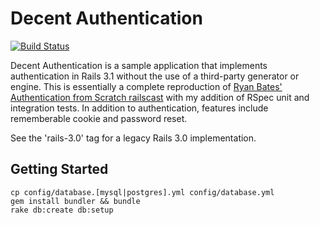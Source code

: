 # Decent Authentication
[![Build Status](https://secure.travis-ci.org/leesmith/decent_authentication.png?branch=master)](http://travis-ci.org/leesmith/decent_authentication)

Decent Authentication is a sample application that implements authentication in Rails 3.1 without the use of a third-party generator or engine.  This is essentially a complete reproduction of [Ryan Bates' Authentication from Scratch railscast](http://railscasts.com/episodes/250-authentication-from-scratch) with my addition of RSpec unit and integration tests. In addition to authentication, features include rememberable cookie and password reset.

See the 'rails-3.0' tag for a legacy Rails 3.0 implementation.

## Getting Started

    cp config/database.[mysql|postgres].yml config/database.yml
    gem install bundler && bundle
    rake db:create db:setup

